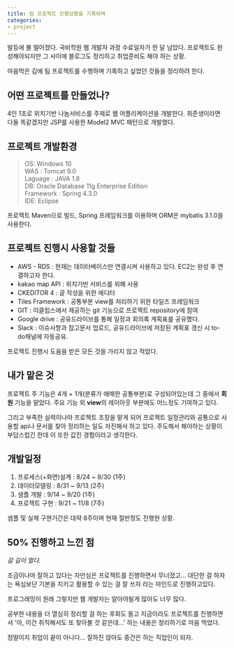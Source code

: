 ```yaml
---
title: 팀 프로젝트 진행상황을 기록하며
categories:
- project
---
```


발등에 불 떨어졌다.
국비학원 웹 개발자 과정 수료일자가 한 달 남았다.
프로젝트도 완성해야되지만 그 사이에 블로그도 정리하고 취업준비도 해야 하는 상황.

마음먹은 김에 팀 프로젝트를 수행하며 기록하고 싶었던 것들을 정리하려 한다.



## 어떤 프로젝트를 만들었나?

4인 1조로 위치기반 나눔서비스를 주제로 웹 어플리케이션을 개발한다.
취준생이라면 다들 똑같겠지만 JSP를 사용한 Model2 MVC 패턴으로 개발했다.


## 프로젝트 개발환경

> OS: Windows 10<br>
> WAS : Tomcat 9.0<br>
> Laguage : JAVA 1.8<br>
> DB: Oracle Database 11g Enterprise Edition<br>
> Framework : Spring 4.3.0<br>
> IDE: Eclipse

프로젝트 Maven으로 빌드, Spring 프레임워크를 이용하며 ORM은 mybatis 3.1.0을 사용한다.


## 프로젝트 진행시 사용할 것들

- AWS - RDS : 현재는 데이터베이스만 연결시켜 사용하고 있다. EC2는 완성 후 연결하고자 한다. 
- kakao map API : 위치기반 서비스를 위해 사용
- CKEDITOR 4 : 글 작성을 위한 에디터
- Tiles Framework : 공통부분 view를 처리하기 위한 타일즈 프레임워크
- GIT : 이클립스에서 제공하는 git 기능으로 프로젝트 repository에 참여
- Google drive : 공유드라이브를 통해 일정과 회의록 계획표를 공유했다.
- Slack : 이슈사항과 참고문서 업로드, 공유드라이브에 저장된 계획표 갱신 시 to-do채널에 자동공유.

프로젝트 진행시 도움을 받은 모든 것을 가리지 않고 적었다.


## 내가 맡은 것

프로젝트 주 기능은 4개 + 1개(분류가 애매한 공통부분)로 구성되어있는데
그 중에서 **회원** 기능을 맡았다. 주요 기능 외 **view**의 레이아웃 부분에도 어느정도 기여하고 있다.

그리고 부족한 실력이나마 프로젝트 조장을 맡게 되어
프로젝트 일정관리와 공통으로 사용할 api나 문서를 찾아 정리하는 일도 자진해서 하고 있다.
주도해서 해야하는 상황이 부담스럽긴 한데 이 또한 값진 경험이라고 생각한다.


## 개발일정

1. 프로세스(+화면)설계 : 8/24 ~ 8/30 (1주)
2. 데이터모델링 : 8/31 ~ 9/13 (2주)
3. 샘플 개발 : 9/14 ~ 9/20 (1주)
4. 프로젝트 구현 : 9/21 ~ 11/8 (7주)

샘플 및 실제 구현기간은 대략 8주이며 현재 절반정도 진행한 상황.


## 50% 진행하고 느낀 점

*갈 길이 멀다.*

조금이나마 잘하고 있다는 자만심은 프로젝트를 진행하면서 무너졌고...
대단한 걸 하자는 욕심보단 기본을 지키고 활용할 수 있는 걸 잘 쓰자 라는 마인드로 진행하고있다.

프로그래밍이 원래 그렇지만 웹 개발자는 알아야될게 많아도 너무 많다.

공부한 내용을 더 열심히 정리할 걸 하는 후회도 들고 지금이라도 프로젝트를 진행하면서
'아, 이건 취직해서도 또 찾아볼 것 같은데...' 하는 내용은 정리하기로 마음 먹었다.

정말이지 취업이 끝이 아니다... 잘하진 않아도 중간은 하는 직업인이 되자.
